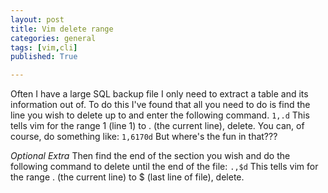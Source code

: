 ```yaml
---
layout: post
title: Vim delete range
categories: general
tags: [vim,cli]
published: True

---
```


Often I have a large SQL backup file I only need to extract a table and its information out of.  To do this I've found that all you need to do is find the line you wish to delete up to and enter the following command.
`1,.d`
This tells vim for the range 1 (line 1) to . (the current line), delete.
You can, of course, do something like: 
`1,6170d`
But where's the fun in that???

*Optional Extra*
Then find the end of the section you wish and do the following command to delete until the end of the file:
`.,$d`
This tells vim for the range . (the current line) to $ (last line of file), delete.